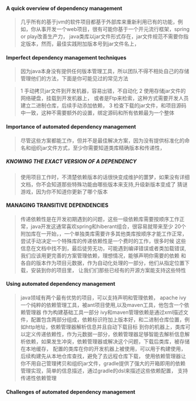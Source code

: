 #### A quick overview of dependency management

> 几乎所有的基于jvm的软件项目都基于外部库来重新利用已有的功能，例如，你从事开发一个web项目，很有可能你基于一个开元流行框架，spring
> or play改善生产力， java类库以jar文件形式存在，jar文件规范不需要你指定版本，然而，最佳实践附加版本号到jar文件名上，


#### Imperfect dependency management techniques

>因为java本身没有提供任何版本管理工具，所以团队不得不相处自己的存储管理他们的方法，下面是你可能见过的常见方法

> 1 手动拷贝jar文件到开发机器，容易出错，不自动化
> 2 使用存储jar文件的网络硬盘，挂载到开发机器上， 或者是Ftp来检索，这种方式需要开发人员建立二进制仓库，后续手动添加依赖，
> 3 检查下载的jar文件，和项目源码中一致，这种不需要额外的设置，绑定源码和所有依赖最为一个整体

#### Importance of automated dependency management

> 尽管这些方案都能工作，但并不是最佳解决方案，因为没有提供标准化的命名和组织jar文件方式，至少你需要知道类库精确版本和传递性，

##### KNOWING THE EXACT VERSION OF A DEPENDENCY

> 使用项目工作时，不清楚依赖版本的话很快变成维护的噩梦，如果没有详细文档，你不会知道那些特殊功能由哪些版本来支持,升级新版本变成了
> 猜谜游戏，因为你不知道你更新了哪个版本

#### MANAGING TRANSITIVE DEPENDENCIES

> 传递依赖性是在开发初期遇到的问题，这些一级依赖库需要按顺序工作正常，java开发这通常喜欢spring和hiberant组合，很容易就带来至少
> 20个附加库在一开始，，一个单独类库需要许多其他类库按顺序才能工作正常， 尝试手动决定一个特殊库的传递依赖性是一个费时的工作，很多时候
> 这些信息在文档中找不到，最后徒劳无功，可能遇到编译错误或者类加载错误,我们应该用更完善的方案管理依赖，理想情况，能够声明你需要的依赖
> 和各自的版本作为项目元数据，作为自动化处理的一部分，他们从指定位置下载，安装到你的项目里， 让我们们那些已经有的开源方案能支持这些特性


#### Using automated dependency management

> java领域有两个最有优势的项目，可以支持声明和管理依赖， apache ivy 一个纯粹的依赖管理工具，被ant项目使用,以及maven工具，他包含一个依赖管理器
> 作为构建基础工具一部分
> ivy和maven管理依赖是通过xml描述文件，配置包含两部分组成，依赖标识符加上版本好，和二进制仓库位置，例如http地址，依赖管理器解析信息并且自动下载目标
> 到你的机器上，类库可以定义传递依赖性，作为元数据一部分，依赖管理器足够智能去解析信息解析依赖，如果发生冲突，依赖管理器或解决这个问题，下载后类库，被存储
> 在本地缓存， 配置的类库在你的开发机器上被使用，可以用于构建使用，后续构建先从本地仓库查找，避免了去远程仓库下载，
> 使用依赖管理器让你不用自己管理拷贝和组织jar文件，gradle提供了强大的开箱即用的依赖管理实现，简单的信息描述，通过gradle的dsl来描述这些依赖配置，
> 支持传递性依赖管理


#### Challenges of automated dependency management
